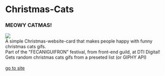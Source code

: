 # Christmas-Cats
### MEOWY CATMAS!
![](https://media.giphy.com/media/10k8HMhtzzk73W/giphy.gif)
<br>A simple Christmas-website-card that makes people happy with funny christmas cats gifs.
<br>Part of the "FECANIGUIFRON" festival, from front-end guild, at DTI Digital!
<br>Gets random christmas cats gifs from a preseted list (or GIPHY API)
<br>
<br>
[go to site](https://guimma.github.io/Christmas-Cats/)
